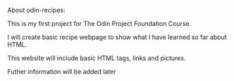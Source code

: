 

About odin-recipes:


This is my first project for The Odin Project Foundation Course.

I will create basic recipe webpage to show what I have learned so far about HTML.

This website will include basic HTML tags, links and pictures.

Futher information will be added later
